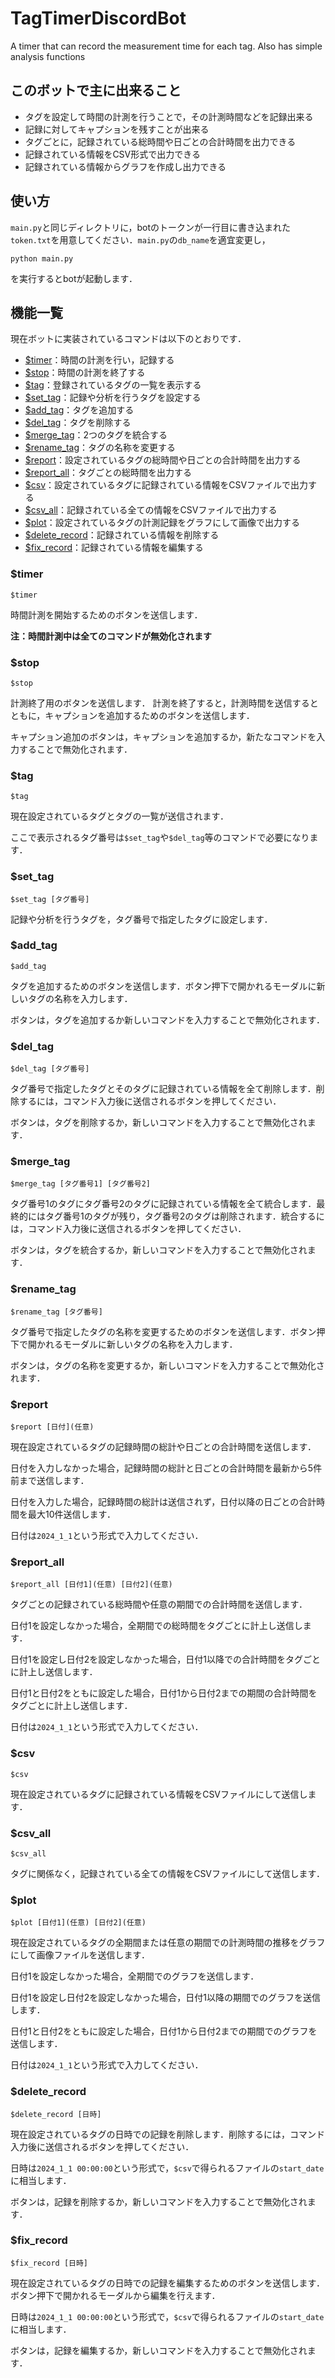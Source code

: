 # TagTimerDiscordBot

A timer that can record the measurement time for each tag. Also has simple analysis functions

## このボットで主に出来ること

- タグを設定して時間の計測を行うことで，その計測時間などを記録出来る
- 記録に対してキャプションを残すことが出来る
- タグごとに，記録されている総時間や日ごとの合計時間を出力できる
- 記録されている情報をCSV形式で出力できる
- 記録されている情報からグラフを作成し出力できる

## 使い方

`main.py`と同じディレクトリに，botのトークンが一行目に書き込まれた`token.txt`を用意してください．`main.py`の`db_name`を適宜変更し，
```
python main.py
```
を実行するとbotが起動します．

## 機能一覧

現在ボットに実装されているコマンドは以下のとおりです．

- [$timer](#timer)：時間の計測を行い，記録する
- [$stop](#stop)：時間の計測を終了する
- [$tag](#tag)：登録されているタグの一覧を表示する
- [$set_tag](#set_tag)：記録や分析を行うタグを設定する
- [$add_tag](#add_tag)：タグを追加する
- [$del_tag](#del_tag)：タグを削除する
- [$merge_tag](#merge_tag)：2つのタグを統合する
- [$rename_tag](#rename_tag)：タグの名称を変更する
- [$report](#report)：設定されているタグの総時間や日ごとの合計時間を出力する
- [$report_all](#report_all)：タグごとの総時間を出力する
- [$csv](#csv)：設定されているタグに記録されている情報をCSVファイルで出力する
- [$csv_all](#csv_all)：記録されている全ての情報をCSVファイルで出力する
- [$plot](#plot)：設定されているタグの計測記録をグラフにして画像で出力する
- [$delete_record](#delete_record)：記録されている情報を削除する
- [$fix_record](#fix_record)：記録されている情報を編集する

### $timer
```
$timer
```
時間計測を開始するためのボタンを送信します．



**注：時間計測中は全てのコマンドが無効化されます**

### $stop
```
$stop
```
計測終了用のボタンを送信します．
計測を終了すると，計測時間を送信するとともに，キャプションを追加するためのボタンを送信します．

キャプション追加のボタンは，キャプションを追加するか，新たなコマンドを入力することで無効化されます．

### $tag
```
$tag
```
現在設定されているタグとタグの一覧が送信されます．

ここで表示されるタグ番号は`$set_tag`や`$del_tag`等のコマンドで必要になります．

### $set_tag
```
$set_tag [タグ番号]
```
記録や分析を行うタグを，タグ番号で指定したタグに設定します．

### $add_tag
```
$add_tag
```
タグを追加するためのボタンを送信します．ボタン押下で開かれるモーダルに新しいタグの名称を入力します．

ボタンは，タグを追加するか新しいコマンドを入力することで無効化されます．

### $del_tag
```
$del_tag [タグ番号]
```
タグ番号で指定したタグとそのタグに記録されている情報を全て削除します．削除するには，コマンド入力後に送信されるボタンを押してください．

ボタンは，タグを削除するか，新しいコマンドを入力することで無効化されます．

### $merge_tag
```
$merge_tag [タグ番号1] [タグ番号2]
```
タグ番号1のタグにタグ番号2のタグに記録されている情報を全て統合します．最終的にはタグ番号1のタグが残り，タグ番号2のタグは削除されます．統合するには，コマンド入力後に送信されるボタンを押してください．

ボタンは，タグを統合するか，新しいコマンドを入力することで無効化されます．

### $rename_tag
```
$rename_tag [タグ番号]
```
タグ番号で指定したタグの名称を変更するためのボタンを送信します．ボタン押下で開かれるモーダルに新しいタグの名称を入力します．

ボタンは，タグの名称を変更するか，新しいコマンドを入力することで無効化されます．

### $report
```
$report [日付](任意)
```
現在設定されているタグの記録時間の総計や日ごとの合計時間を送信します．

日付を入力しなかった場合，記録時間の総計と日ごとの合計時間を最新から5件前まで送信します．

日付を入力した場合，記録時間の総計は送信されず，日付以降の日ごとの合計時間を最大10件送信します．

日付は`2024_1_1`という形式で入力してください．

### $report_all
```
$report_all [日付1](任意) [日付2](任意)
```
タグごとの記録されている総時間や任意の期間での合計時間を送信します．

日付1を設定しなかった場合，全期間での総時間をタグごとに計上し送信します．

日付1を設定し日付2を設定しなかった場合，日付1以降での合計時間をタグごとに計上し送信します．

日付1と日付2をともに設定した場合，日付1から日付2までの期間の合計時間をタグごとに計上し送信します．

日付は`2024_1_1`という形式で入力してください．

### $csv
```
$csv
```
現在設定されているタグに記録されている情報をCSVファイルにして送信します．

### $csv_all
```
$csv_all
```
タグに関係なく，記録されている全ての情報をCSVファイルにして送信します．

### $plot
```
$plot [日付1](任意) [日付2](任意)
```
現在設定されているタグの全期間または任意の期間での計測時間の推移をグラフにして画像ファイルを送信します．

日付1を設定しなかった場合，全期間でのグラフを送信します．

日付1を設定し日付2を設定しなかった場合，日付1以降の期間でのグラフを送信します．

日付1と日付2をともに設定した場合，日付1から日付2までの期間でのグラフを送信します．

日付は`2024_1_1`という形式で入力してください．

### $delete_record
```
$delete_record [日時]
```
現在設定されているタグの日時での記録を削除します．削除するには，コマンド入力後に送信されるボタンを押してください．

日時は`2024_1_1 00:00:00`という形式で，`$csv`で得られるファイルの`start_date`に相当します．

ボタンは，記録を削除するか，新しいコマンドを入力することで無効化されます．

### $fix_record
```
$fix_record [日時]
```
現在設定されているタグの日時での記録を編集するためのボタンを送信します．ボタン押下で開かれるモーダルから編集を行えます．

日時は`2024_1_1 00:00:00`という形式で，`$csv`で得られるファイルの`start_date`に相当します．

ボタンは，記録を編集するか，新しいコマンドを入力することで無効化されます．
